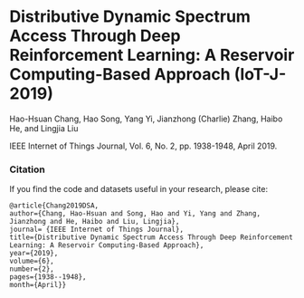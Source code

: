 # Distributive Dynamic Spectrum Access Through Deep Reinforcement Learning: A Reservoir Computing-Based Approach (IoT-J-2019)
Hao-Hsuan Chang, Hao Song, Yang Yi, Jianzhong (Charlie) Zhang, Haibo He, and Lingjia Liu 

IEEE Internet of Things Journal, Vol. 6, No. 2, pp. 1938-1948, April 2019.

### Citation

If you find the code and datasets useful in your research, please cite:

    @article{Chang2019DSA,
    author={Chang, Hao-Hsuan and Song, Hao and Yi, Yang and Zhang, Jianzhong and He, Haibo and Liu, Lingjia},
    journal= {IEEE Internet of Things Journal},
    title={Distributive Dynamic Spectrum Access Through Deep Reinforcement Learning: A Reservoir Computing-Based Approach},
    year={2019},
    volume={6},
    number={2},
    pages={1938--1948},
    month={April}}

